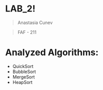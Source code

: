# LAB_2!

>Anastasia Cunev 

>FAF - 211

# Analyzed Algorithms:
- QuickSort 
- BubbleSort
- MergeSort  
- HeapSort

